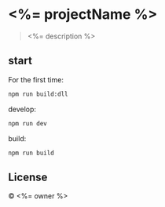 # <%= projectName %>

> <%= description %>

## start

For the first time:

```bash
npm run build:dll
```

develop:

```bash
npm run dev
```

build:

```bash
npm run build
```

## License

&copy; <%= owner %>